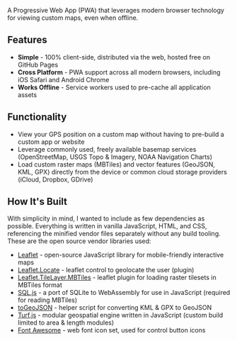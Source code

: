 
A Progressive Web App (PWA) that leverages modern browser technology for viewing custom maps, even when offline.

## Features
- **Simple** - 100% client-side, distributed via the web, hosted free on GitHub Pages
- **Cross Platform** - PWA support across all modern browsers, including iOS Safari and Android Chrome
- **Works Offline** - Service workers used to pre-cache all application assets

## Functionality
- View your GPS position on a custom map without having to pre-build a custom app or website
- Leverage commonly used, freely available basemap services (OpenStreetMap, USGS Topo & Imagery, NOAA Navigation Charts)
- Load custom raster maps (MBTiles) and vector features (GeoJSON, KML, GPX) directly from the device or common cloud storage providers (iCloud, Dropbox, GDrive)

## How It's Built
With simplicity in mind, I wanted to include as few dependencies as possible. Everything is written in vanilla JavaScript, HTML, and CSS, referencing the minified vendor files separately without any build tooling. These are the open source vendor libraries used:

- [Leaflet](https://leafletjs.com/) - open-source JavaScript library for mobile-friendly interactive maps
- [Leaflet.Locate](https://github.com/domoritz/leaflet-locatecontrol) - leaflet control to geolocate the user (plugin)
- [Leaflet.TileLayer.MBTiles](https://gitlab.com/IvanSanchez/Leaflet.TileLayer.MBTiles) - leaflet plugin for loading raster tilesets in MBTiles format
- [SQL.js](https://github.com/kripken/sql.js/) - a port of SQLite to WebAssembly for use in JavaScript (required for reading MBTiles)
- [toGeoJSON](https://github.com/mapbox/togeojson) - helper script for converting KML & GPX to GeoJSON
- [Turf.js](http://turfjs.org/) - modular geospatial engine written in JavaScript (custom build limited to area & length modules)
- [Font Awesome](https://fontawesome.com/) - web font icon set, used for control button icons
